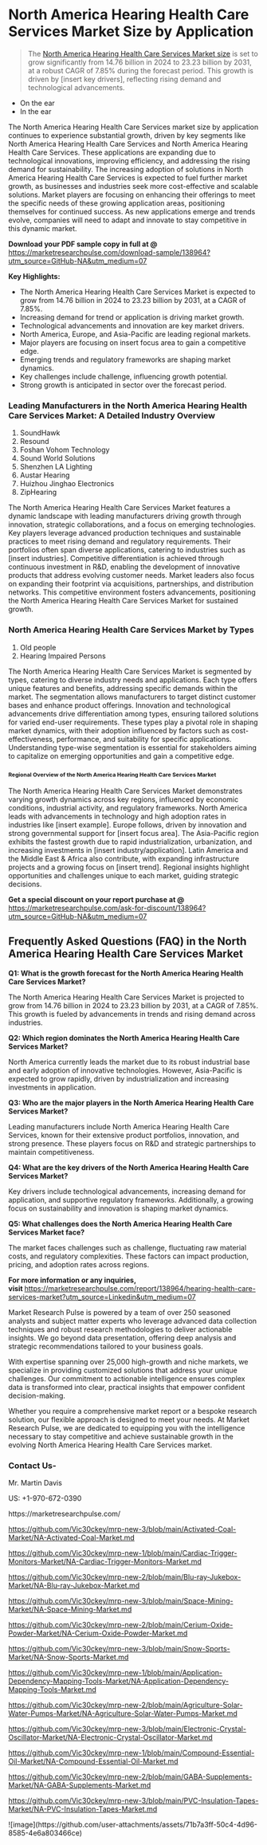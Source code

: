 <h1>North America Hearing Health Care Services Market&nbsp;Size by Application</h1><blockquote><p>The <a href="https://marketresearchpulse.com/download-sample/138964?utm_source=GitHub-NA&amp;utm_medium=07">North America Hearing Health Care Services Market size</a> is set to grow significantly from 14.76 billion in 2024 to 23.23 billion by 2031, at a robust CAGR of 7.85% during the forecast period. This growth is driven by [insert key drivers], reflecting rising demand and technological advancements.</p></blockquote><ul><li>On the ear<li> In the ear</li></ul><p>The North America Hearing Health Care Services market size by application continues to experience substantial growth, driven by key segments like North America Hearing Health Care Services and North America Hearing Health Care Services. These applications are expanding due to technological innovations, improving efficiency, and addressing the rising demand for sustainability. The increasing adoption of solutions in North America Hearing Health Care Services is expected to fuel further market growth, as businesses and industries seek more cost-effective and scalable solutions. Market players are focusing on enhancing their offerings to meet the specific needs of these growing application areas, positioning themselves for continued success. As new applications emerge and trends evolve, companies will need to adapt and innovate to stay competitive in this dynamic market.</p><p><strong>Download your PDF sample copy in full at @ </strong><a href="https://marketresearchpulse.com/download-sample/138964?utm_source=GitHub-NA&amp;utm_medium=07">https://marketresearchpulse.com/download-sample/138964?utm_source=GitHub-NA&amp;utm_medium=07</a></p><p><strong>Key Highlights: </strong></p><ul><li>The North America Hearing Health Care Services Market is expected to grow from 14.76 billion in 2024 to 23.23 billion by 2031, at a CAGR of 7.85%.</li><li>Increasing demand for trend or application is driving market growth.</li><li>Technological advancements and innovation are key market drivers.</li><li>North America, Europe, and Asia-Pacific are leading regional markets.</li><li>Major players are focusing on insert focus area to gain a competitive edge.</li><li>Emerging trends and regulatory frameworks are shaping market dynamics.</li><li>Key challenges include challenge, influencing growth potential.</li><li>Strong growth is anticipated in sector over the forecast period.</li></ul><h3>Leading Manufacturers in the North America Hearing Health Care Services Market: A Detailed Industry Overview</h3><ol><li>SoundHawk</li><li>Resound</li><li>Foshan Vohom Technology</li><li>Sound World Solutions</li><li>Shenzhen LA Lighting</li><li>Austar Hearing</li><li>Huizhou Jinghao Electronics</li><li>ZipHearing</li></ol><div class="flex max-w-full flex-col flex-grow"><div class="min-h-8 text-message flex w-full flex-col items-end gap-2 whitespace-normal break-words [.text-message+&amp;]:mt-5" dir="auto" data-message-author-role="assistant" data-message-id="fd8432e4-4910-450d-b182-61b7bfb0a01f" data-message-model-slug="gpt-4o"><div class="flex w-full flex-col gap-1 empty:hidden first:pt-[3px]"><div class="markdown prose w-full break-words dark:prose-invert light"><p>The North America Hearing Health Care Services Market features a dynamic landscape with leading manufacturers driving growth through innovation, strategic collaborations, and a focus on emerging technologies. Key players leverage advanced production techniques and sustainable practices to meet rising demand and regulatory requirements. Their portfolios often span diverse applications, catering to industries such as [insert industries]. Competitive differentiation is achieved through continuous investment in R&amp;D, enabling the development of innovative products that address evolving customer needs. Market leaders also focus on expanding their footprint via acquisitions, partnerships, and distribution networks. This competitive environment fosters advancements, positioning the North America Hearing Health Care Services Market for sustained growth.</p></div></div></div></div><h3>North America Hearing Health Care Services Market by Types</h3><ol><li>Old people<li> Hearing Impaired Persons</li></ol><div class="flex max-w-full flex-col flex-grow"><div class="min-h-8 text-message flex w-full flex-col items-end gap-2 whitespace-normal break-words [.text-message+&amp;]:mt-5" dir="auto" data-message-author-role="assistant" data-message-id="084470be-0bb7-4664-bddf-5156b4f41249" data-message-model-slug="gpt-4o-mini"><div class="flex w-full flex-col gap-1 empty:hidden first:pt-[3px]"><div class="markdown prose w-full break-words dark:prose-invert light"><p>The North America Hearing Health Care Services Market is segmented by types, catering to diverse industry needs and applications. Each type offers unique features and benefits, addressing specific demands within the market. The segmentation allows manufacturers to target distinct customer bases and enhance product offerings. Innovation and technological advancements drive differentiation among types, ensuring tailored solutions for varied end-user requirements. These types play a pivotal role in shaping market dynamics, with their adoption influenced by factors such as cost-effectiveness, performance, and suitability for specific applications. Understanding type-wise segmentation is essential for stakeholders aiming to capitalize on emerging opportunities and gain a competitive edge.</p></div></div></div></div><h3><span style="font-size: 11px;">Regional Overview of the North America Hearing Health Care Services Market</span></h3><div class="flex max-w-full flex-col flex-grow"><div class="min-h-8 text-message flex w-full flex-col items-end gap-2 whitespace-normal break-words [.text-message+&amp;]:mt-5" dir="auto" data-message-author-role="assistant" data-message-id="e9038762-ce64-4e30-91c9-9bd413514231" data-message-model-slug="gpt-4o-mini"><div class="flex w-full flex-col gap-1 empty:hidden first:pt-[3px]"><div class="markdown prose w-full break-words dark:prose-invert light"><p>The North America Hearing Health Care Services Market demonstrates varying growth dynamics across key regions, influenced by economic conditions, industrial activity, and regulatory frameworks. North America leads with advancements in technology and high adoption rates in industries like [insert example]. Europe follows, driven by innovation and strong governmental support for [insert focus area]. The Asia-Pacific region exhibits the fastest growth due to rapid industrialization, urbanization, and increasing investments in [insert industry/application]. Latin America and the Middle East &amp; Africa also contribute, with expanding infrastructure projects and a growing focus on [insert trend]. Regional insights highlight opportunities and challenges unique to each market, guiding strategic decisions.</p></div></div></div></div><p><strong>Get a special discount on your report purchase at @ </strong><a href="https://marketresearchpulse.com/ask-for-discount/138964?utm_source=GitHub-NA&amp;utm_medium=07">https://marketresearchpulse.com/ask-for-discount/138964?utm_source=GitHub-NA&amp;utm_medium=07</a></p><h2>Frequently Asked Questions (FAQ) in the North America Hearing Health Care Services Market</h2><p><strong>Q1: What is the growth forecast for the North America Hearing Health Care Services Market?</strong></p><p>The North America Hearing Health Care Services Market is projected to grow from 14.76 billion in 2024 to 23.23 billion by 2031, at a CAGR of 7.85%. This growth is fueled by advancements in trends and rising demand across industries.</p><p><strong>Q2: Which region dominates the North America Hearing Health Care Services Market?</strong></p><p>North America currently leads the market due to its robust industrial base and early adoption of innovative technologies. However, Asia-Pacific is expected to grow rapidly, driven by industrialization and increasing investments in application.</p><p><strong>Q3: Who are the major players in the North America Hearing Health Care Services Market?</strong></p><p>Leading manufacturers include North America Hearing Health Care Services, known for their extensive product portfolios, innovation, and strong presence. These players focus on R&amp;D and strategic partnerships to maintain competitiveness.</p><p><strong>Q4: What are the key drivers of the North America Hearing Health Care Services Market?</strong></p><p>Key drivers include technological advancements, increasing demand for application, and supportive regulatory frameworks. Additionally, a growing focus on sustainability and innovation is shaping market dynamics.</p><p><strong>Q5: What challenges does the North America Hearing Health Care Services Market face?</strong></p><p>The market faces challenges such as challenge, fluctuating raw material costs, and regulatory complexities. These factors can impact production, pricing, and adoption rates across regions.</p><p><strong>For more information or any inquiries, visit&nbsp;</strong><a href="https://marketresearchpulse.com/report/138964/hearing-health-care-services-market?utm_source=Linkedin&utm_medium=07">https://marketresearchpulse.com/report/138964/hearing-health-care-services-market?utm_source=Linkedin&utm_medium=07</a></p><p>Market Research Pulse is powered by a team of over 250 seasoned analysts and subject matter experts who leverage advanced data collection techniques and robust research methodologies to deliver actionable insights. We go beyond data presentation, offering deep analysis and strategic recommendations tailored to your business goals.</p><p>With expertise spanning over 25,000 high-growth and niche markets, we specialize in providing customized solutions that address your unique challenges. Our commitment to actionable intelligence ensures complex data is transformed into clear, practical insights that empower confident decision-making.</p><p>Whether you require a comprehensive market report or a bespoke research solution, our flexible approach is designed to meet your needs. At Market Research Pulse, we are dedicated to equipping you with the intelligence necessary to stay competitive and achieve sustainable growth in the evolving North America Hearing Health Care Services market.</p><h3><strong>Contact Us-</strong></h3><p>Mr. Martin Davis</p><p>US: +1-970-672-0390</p><p>https://marketresearchpulse.com/</p><p><a href="https://github.com/Vic30ckey/mrp-new-3/blob/main/Activated-Coal-Market/NA-Activated-Coal-Market.md">https://github.com/Vic30ckey/mrp-new-3/blob/main/Activated-Coal-Market/NA-Activated-Coal-Market.md</a></p><p><a href="https://github.com/Vic30ckey/mrp-new-1/blob/main/Cardiac-Trigger-Monitors-Market/NA-Cardiac-Trigger-Monitors-Market.md">https://github.com/Vic30ckey/mrp-new-1/blob/main/Cardiac-Trigger-Monitors-Market/NA-Cardiac-Trigger-Monitors-Market.md</a></p><p><a href="https://github.com/Vic30ckey/mrp-new-2/blob/main/Blu-ray-Jukebox-Market/NA-Blu-ray-Jukebox-Market.md">https://github.com/Vic30ckey/mrp-new-2/blob/main/Blu-ray-Jukebox-Market/NA-Blu-ray-Jukebox-Market.md</a></p><p><a href="https://github.com/Vic30ckey/mrp-new-3/blob/main/Space-Mining-Market/NA-Space-Mining-Market.md">https://github.com/Vic30ckey/mrp-new-3/blob/main/Space-Mining-Market/NA-Space-Mining-Market.md</a></p><p><a href="https://github.com/Vic30ckey/mrp-new-2/blob/main/Cerium-Oxide-Powder-Market/NA-Cerium-Oxide-Powder-Market.md">https://github.com/Vic30ckey/mrp-new-2/blob/main/Cerium-Oxide-Powder-Market/NA-Cerium-Oxide-Powder-Market.md</a></p><p><a href="https://github.com/Vic30ckey/mrp-new-3/blob/main/Snow-Sports-Market/NA-Snow-Sports-Market.md">https://github.com/Vic30ckey/mrp-new-3/blob/main/Snow-Sports-Market/NA-Snow-Sports-Market.md</a></p><p><a href="https://github.com/Vic30ckey/mrp-new-1/blob/main/Application-Dependency-Mapping-Tools-Market/NA-Application-Dependency-Mapping-Tools-Market.md">https://github.com/Vic30ckey/mrp-new-1/blob/main/Application-Dependency-Mapping-Tools-Market/NA-Application-Dependency-Mapping-Tools-Market.md</a></p><p><a href="https://github.com/Vic30ckey/mrp-new-2/blob/main/Agriculture-Solar-Water-Pumps-Market/NA-Agriculture-Solar-Water-Pumps-Market.md">https://github.com/Vic30ckey/mrp-new-2/blob/main/Agriculture-Solar-Water-Pumps-Market/NA-Agriculture-Solar-Water-Pumps-Market.md</a></p><p><a href="https://github.com/Vic30ckey/mrp-new-3/blob/main/Electronic-Crystal-Oscillator-Market/NA-Electronic-Crystal-Oscillator-Market.md">https://github.com/Vic30ckey/mrp-new-3/blob/main/Electronic-Crystal-Oscillator-Market/NA-Electronic-Crystal-Oscillator-Market.md</a></p><p><a href="https://github.com/Vic30ckey/mrp-new-1/blob/main/Compound-Essential-Oil-Market/NA-Compound-Essential-Oil-Market.md">https://github.com/Vic30ckey/mrp-new-1/blob/main/Compound-Essential-Oil-Market/NA-Compound-Essential-Oil-Market.md</a></p><p><a href="https://github.com/Vic30ckey/mrp-new-2/blob/main/GABA-Supplements-Market/NA-GABA-Supplements-Market.md">https://github.com/Vic30ckey/mrp-new-2/blob/main/GABA-Supplements-Market/NA-GABA-Supplements-Market.md</a></p><p><a href="https://github.com/Vic30ckey/mrp-new-3/blob/main/PVC-Insulation-Tapes-Market/NA-PVC-Insulation-Tapes-Market.md">https://github.com/Vic30ckey/mrp-new-3/blob/main/PVC-Insulation-Tapes-Market/NA-PVC-Insulation-Tapes-Market.md</a></p>
![image](https://github.com/user-attachments/assets/71b7a3ff-50c4-4d96-8585-4e6a803466ce)

